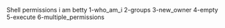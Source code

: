 Shell permissions
i am betty
1-who_am_i
2-groups
3-new_owner
4-empty
5-execute
6-multiple_permissions
